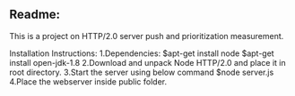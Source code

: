 Readme:
-------

This is a project on HTTP/2.0 server push and prioritization measurement.

Installation Instructions:
1.Dependencies:
    $apt-get install node
    $apt-get install open-jdk-1.8
2.Download and unpack Node HTTP/2.0 and place it in root directory.
3.Start the server using below command
    $node server.js
4.Place the webserver inside public folder. 
